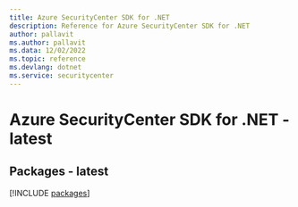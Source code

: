```yaml
---
title: Azure SecurityCenter SDK for .NET
description: Reference for Azure SecurityCenter SDK for .NET
author: pallavit
ms.author: pallavit
ms.data: 12/02/2022
ms.topic: reference
ms.devlang: dotnet
ms.service: securitycenter
---
```

# Azure SecurityCenter SDK for .NET - latest
## Packages - latest
[!INCLUDE [packages](securitycenter-index.md)]